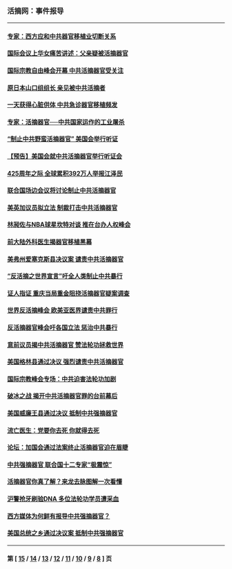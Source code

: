 ### 活摘网：事件报导
---
#### [专家：西方应和中共器官移植业切断关系](../../pages/nf5877/n13772828.md?07160430) 
#### [国际会议上华女痛苦讲述：父亲疑被活摘器官](../../pages/nf5877/n13771583.md?07160430) 
#### [国际宗教自由峰会开幕 中共活摘器官受关注](../../pages/nf5877/n13769995.md?07160430) 
#### [原日本山口组组长 亲见被中共活摘者](../../pages/nf5877/n13767360.md?07160430) 
#### [一天获得心脏供体 中共急诊器官移植频发](../../pages/nf5877/n13764689.md?07160430) 
#### [专家：活摘器官──中共国家运作的工业屠杀](../../pages/nf5877/n13761178.md?07160430) 
#### [“制止中共野蛮活摘器官” 美国会举行听证](../../pages/nf5877/n13735831.md?07160430) 
#### [【预告】美国会就中共活摘器官举行听证会](../../pages/nf5877/n13732843.md?07160430) 
#### [425周年之际 全球累积392万人举报江泽民](../../pages/nf5877/n13719232.md?07160430) 
#### [联合国场边会议将讨论制止中共活摘器官](../../pages/nf5877/n13656361.md?07160430) 
#### [美英加议员拟立法 制裁打击中共活摘器官](../../pages/nf5877/n13430251.md?07160430) 
#### [林昶佐与NBA球星坎特对谈 推在台办人权峰会](../../pages/nf5877/n13414467.md?07160430) 
#### [前大陆外科医生揭器官移植黑幕](../../pages/nf5877/n13401416.md?07160430) 
#### [美弗州爱塞克斯县决议案 谴责中共活摘器官](../../pages/nf5877/n13320919.md?07160430) 
#### [“反活摘之世界宣言”吁全人类制止中共暴行](../../pages/nf5877/n13259730.md?07160430) 
#### [证人指证 重庆当局重金阻挠活摘器官疑案调查](../../pages/nf5877/n13259127.md?07160430) 
#### [世界反活摘峰会 欧美亚医界谴责中共罪行](../../pages/nf5877/n13253550.md?07160430) 
#### [反活摘器官峰会吁各国立法 惩治中共暴行](../../pages/nf5877/n13245052.md?07160430) 
#### [意前议员揭中共活摘器官 赞法轮功拯救世界](../../pages/nf5877/n13203445.md?07160430) 
#### [美国格林县通过决议 强烈谴责中共活摘器官](../../pages/nf5877/n13119367.md?07160430) 
#### [国际宗教峰会专场：中共迫害法轮功加剧](../../pages/nf5877/n13088279.md?07160430) 
#### [破冰之战 揭开中共活摘器官罪的台前幕后](../../pages/nf5877/n13082457.md?07160430) 
#### [美国威廉王县通过决议 抵制中共强摘器官](../../pages/nf5877/n13056521.md?07160430) 
#### [流亡医生：党要你去死 你就得去死](../../pages/nf5877/n13052835.md?07160430) 
#### [论坛：加国会通过法案终止活摘器官迫在眉睫](../../pages/nf5877/n13029839.md?07160430) 
#### [中共强摘器官 联合国十二专家“极震惊”](../../pages/nf5877/n13024313.md?07160430) 
#### [活摘器官你真了解？来龙去脉图解一次看懂](../../pages/nf5877/n13013820.md?07160430) 
#### [沪警抢牙刷验DNA 多位法轮功学员遭采血](../../pages/nf5877/n12969218.md?07160430) 
#### [西方媒体为何鲜有报导中共强摘器官？](../../pages/nf5877/n12932034.md?07160430) 
#### [美国总统之乡通过决议案 抵制中共强摘器官](../../pages/nf5877/n12908242.md?07160430) 

---
#### 第 [ [15](./15.md?07160430) / [14](./14.md?07160430) / [13](./13.md?07160430) / [12](./12.md?07160430) / [11](./11.md?07160430) / [10](./10.md?07160430) / [9](./9.md?07160430) / [8](./8.md?07160430) ] 页
